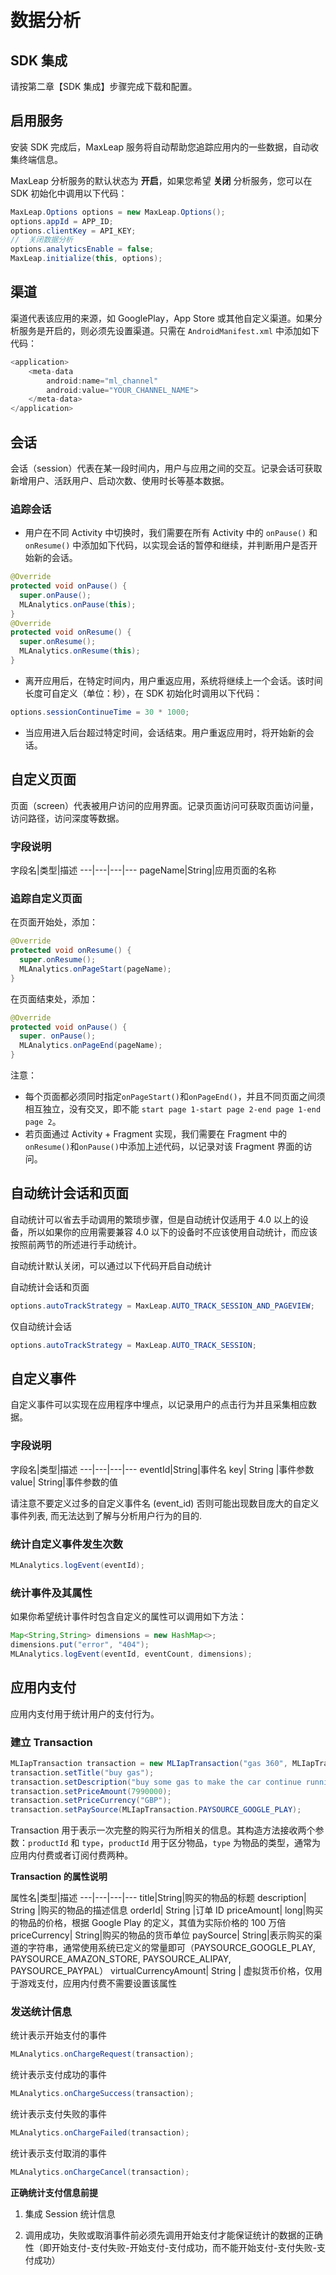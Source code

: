 # 数据分析

## SDK 集成
请按第二章【SDK 集成】步骤完成下载和配置。

## 启用服务

安装 SDK 完成后，MaxLeap 服务将自动帮助您追踪应用内的一些数据，自动收集终端信息。

MaxLeap 分析服务的默认状态为 **开启**，如果您希望 **关闭** 分析服务，您可以在 SDK 初始化中调用以下代码：

```Java
MaxLeap.Options options = new MaxLeap.Options();
options.appId = APP_ID;
options.clientKey = API_KEY;
//	关闭数据分析
options.analyticsEnable = false;
MaxLeap.initialize(this, options);
```

## 渠道

渠道代表该应用的来源，如 GooglePlay，App Store 或其他自定义渠道。如果分析服务是开启的，则必须先设置渠道。只需在 `AndroidManifest.xml` 中添加如下代码：

```java
<application>
	<meta-data
		android:name="ml_channel"
		android:value="YOUR_CHANNEL_NAME">
	</meta-data>
</application>
```


##	会话

会话（session）代表在某一段时间内，用户与应用之间的交互。记录会话可获取新增用户、活跃用户、启动次数、使用时长等基本数据。

### 追踪会话

* 用户在不同 Activity 中切换时，我们需要在所有 Activity 中的 `onPause()` 和 `onResume()` 中添加如下代码，以实现会话的暂停和继续，并判断用户是否开始新的会话。

```java
@Override
protected void onPause() {
  super.onPause();
  MLAnalytics.onPause(this);
}
@Override
protected void onResume() {
  super.onResume();
  MLAnalytics.onResume(this);
}
```

* 离开应用后，在特定时间内，用户重返应用，系统将继续上一个会话。该时间长度可自定义（单位：秒），在 SDK 初始化时调用以下代码：

```java
options.sessionContinueTime = 30 * 1000;
```

* 当应用进入后台超过特定时间，会话结束。用户重返应用时，将开始新的会话。

## 自定义页面

页面（screen）代表被用户访问的应用界面。记录页面访问可获取页面访问量，访问路径，访问深度等数据。

### 字段说明

字段名|类型|描述
---|---|---|---
pageName|String|应用页面的名称


### 追踪自定义页面
在页面开始处，添加：

```java
@Override
protected void onResume() {
  super.onResume();
  MLAnalytics.onPageStart(pageName);
}
```

在页面结束处，添加：

```java
@Override
protected void onPause() {
  super. onPause();
  MLAnalytics.onPageEnd(pageName);
}
```

注意：

* 每个页面都必须同时指定`onPageStart()`和`onPageEnd()`，并且不同页面之间须相互独立，没有交叉，即不能 `start page 1-start page 2-end page 1-end page 2`。
* 若页面通过 Activity + Fragment 实现，我们需要在 Fragment 中的`onResume()`和`onPause()`中添加上述代码，以记录对该 Fragment 界面的访问。

## 自动统计会话和页面

自动统计可以省去手动调用的繁琐步骤，但是自动统计仅适用于 4.0 以上的设备，所以如果你的应用需要兼容 4.0 以下的设备时不应该使用自动统计，而应该按照前两节的所述进行手动统计。

自动统计默认关闭，可以通过以下代码开启自动统计

自动统计会话和页面

```java
options.autoTrackStrategy = MaxLeap.AUTO_TRACK_SESSION_AND_PAGEVIEW;
```

仅自动统计会话

```java
options.autoTrackStrategy = MaxLeap.AUTO_TRACK_SESSION;
```

## 自定义事件

自定义事件可以实现在应用程序中埋点，以记录用户的点击行为并且采集相应数据。

### 字段说明

字段名|类型|描述
---|---|---|---
eventId|String|事件名
key| String |事件参数
value| String|事件参数的值

请注意不要定义过多的自定义事件名 (event_id) 否则可能出现数目庞大的自定义事件列表, 而无法达到了解与分析用户行为的目的.

### 统计自定义事件发生次数

```java
MLAnalytics.logEvent(eventId);
```

### 统计事件及其属性

如果你希望统计事件时包含自定义的属性可以调用如下方法：

```java
Map<String,String> dimensions = new HashMap<>;
dimensions.put("error", "404");
MLAnalytics.logEvent(eventId, eventCount, dimensions);
```

## 应用内支付

应用内支付用于统计用户的支付行为。

### 建立 Transaction

```java
MLIapTransaction transaction = new MLIapTransaction("gas 360", MLIapTransaction.TYPE_IN_APP);
transaction.setTitle("buy gas");
transaction.setDescription("buy some gas to make the car continue running");
transaction.setPriceAmount(7990000);
transaction.setPriceCurrency("GBP");
transaction.setPaySource(MLIapTransaction.PAYSOURCE_GOOGLE_PLAY);
```

Transaction 用于表示一次完整的购买行为所相关的信息。其构造方法接收两个参数：`productId` 和 `type`，`productId` 用于区分物品，`type` 为物品的类型，通常为应用内付费或者订阅付费两种。

**Transaction 的属性说明**

属性名|类型|描述
---|---|---|---
title|String|购买的物品的标题
description| String |购买的物品的描述信息
orderId| String |订单 ID
priceAmount| long|购买的物品的价格，根据 Google Play 的定义，其值为实际价格的 100 万倍
priceCurrency| String|购买的物品的货币单位
paySource| String|表示购买的渠道的字符串，通常使用系统已定义的常量即可（PAYSOURCE_GOOGLE_PLAY, PAYSOURCE_AMAZON_STORE, PAYSOURCE_ALIPAY, PAYSOURCE_PAYPAL）
virtualCurrencyAmount| String | 虚拟货币价格，仅用于游戏支付，应用内付费不需要设置该属性

### 发送统计信息

统计表示开始支付的事件

```java
MLAnalytics.onChargeRequest(transaction);
```

统计表示支付成功的事件

```java
MLAnalytics.onChargeSuccess(transaction);
```

统计表示支付失败的事件

```java
MLAnalytics.onChargeFailed(transaction);
```

统计表示支付取消的事件

```java
MLAnalytics.onChargeCancel(transaction);
```

**正确统计支付信息前提**

1. 集成 Session 统计信息

2. 调用成功，失败或取消事件前必须先调用开始支付才能保证统计的数据的正确性（即开始支付-支付失败-开始支付-支付成功，而不能开始支付-支付失败-支付成功）

<!--
##  游戏统计
 
游戏统计用于统计用户的游戏内行为，包括游戏内付费，进入关卡，购买物品等。

### 游戏内付费

#### 建立 Transaction

```java
MLIapTransaction transaction = new MLIapTransaction("diamond", MLIapTransaction.TYPE_IN_APP);
transaction.setTitle("buy diamond");
transaction.setDescription("buy some diamond");
transaction.setPriceAmount(7990000);
transaction.setPriceCurrency("GBP");
transaction.setPaySource(MLIapTransaction.PAYSOURCE_GOOGLE_PLAY);
transciation.setVirtualCurrencyAmount(100);
```

Transaction 用于表示一次完整的购买行为所相关的信息。其构造方法接收两个参数：`productId` 和 `type`，`productId` 用于区分物品，`type` 为物品的类型，通常为应用内付费或者订阅付费两种。

**Transaction 的属性说明**

属性名|类型|描述
---|---|---|---
title|String|购买的物品的标题
description| String |购买的物品的描述信息
orderId| String |订单 ID
priceAmount| long|购买的物品的价格，根据 Google Play 的定义，其值为实际价格的 100 万倍
priceCurrency| String|购买的物品的货币单位
paySource| String|表示购买的渠道的字符串，通常使用系统已定义的常量即可（PAYSOURCE_GOOGLE_PLAY, PAYSOURCE_AMAZON_STORE, PAYSOURCE_ALIPAY, PAYSOURCE_PAYPAL）
virtualCurrencyAmount| String | 虚拟货币价格，仅用于游戏支付，应用内付费不需要设置该属性


#### 发送统计信息

统计表示开始支付的事件

```java
MLGameAnalytics.onChargeRequest(transaction);
```

统计表示支付成功的事件

```java
MLGameAnalytics.onChargeSuccess(transaction);
```

统计表示支付失败的事件

```java
MLGameAnalytics.onChargeFailed(transaction);
```

统计表示支付取消的事件

```java
MLGameAnalytics.onChargeCancel(transaction);
```

统计表示系统赠送的事件

```java
MLGameAnalytics.onChargeSystemReward(transciation, "finish tutorial");
```

**正确统计支付信息前提**

1. 集成 Session 统计信息

2. 调用成功，失败或取消事件前必须先调用开始支付才能保证统计的数据的正确性（即开始支付-支付失败-开始支付-支付成功，而不能开始支付-支付失败-支付成功）

### 游戏内物品的购买与消费

购买物品

```java
MLGameAnalytics.onItemPurchase("sword", "weapon", 1, 100);
```

参数依次为 物品 ID，物品类型，购买数量，虚拟货币数量，即以上例子表示使用100个虚拟货币购买一把类型为武器的剑。

消耗物品

```java
MLGameAnalytics.onItemUse("Ether", 1);
```

参数依次为 物品 ID，使用数量，即以上例子表示使用1个以太。

系统赠送物品

```java
MLGameAnalytics.onItemSystemReward("Ether", "medicine", 10, "Open the treasure chest");
```

参数依次为 物品 ID，物品类型，赠送数量，赠送原因，即以上例子表示系统因为玩家打开了宝箱赠送给玩家10瓶类型为药剂的以太。

**正确统计物品信息前提**

1. 集成 Session 统计信息

2. 集成关卡统计信息


### 关卡统计

关卡开始

```java
MLGameAnalytics.onMissionBegin("mission 1");
```

参数为关卡 ID

通关失败

```java
MLGameAnalytics.onMissionFailed("mission 1", "hp is 0");
```

第一个参数为关卡 ID，第二个参数为失败原因。

通关成功

```java
MLGameAnalytics.onMissionComplete("mission 1");
```

参数为关卡 ID

关卡暂停

```java
 MLGameAnalytics.onMissionPause("mission 1");
```

参数为关卡 ID

关卡重开

```java
MLGameAnalytics.onMissionResume("mission 1");
```

参数为关卡 ID

**正确统计关卡信息前提**

1. 集成 Session 统计信息

2. 调用成功，失败，暂停或重开事件前必须先调用关卡开始才能保证统计的数据的正确性，且关卡 ID 必须一致。

3. 关卡开始后要么失败要么成功，不允许交叉调用，即开始关卡1-开始关卡2是非法的调用，必须开始关卡1-关卡1结束-开始关卡2。

-->



